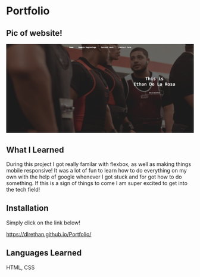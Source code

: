 # Portfolio

## Pic of website!

![Image of website](/assets/read-me.png)

## What I Learned

During this project I got really familar with flexbox, as well as making things mobile responsive! It was a lot of fun
to learn how to do everything on my own with the help of google whenever I got stuck and for got how to do something.
If this is a sign of things to come I am super excited to get into the tech field!

## Installation

Simply click on the link below!

https://dlrethan.github.io/Portfolio/

## Languages Learned

HTML, CSS
